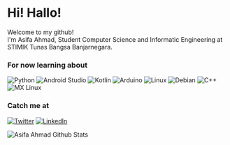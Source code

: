 <h1>Hi! Hallo!</h1>


<p>Welcome to my github! </br> I'm Asifa Ahmad, Student Computer Science and Informatic Engineering at STIMIK Tunas Bangsa Banjarnegara.</p>
<h3>For now learning about</h3>
<p>
  
 ![Python](https://img.shields.io/badge/python-3670A0?style=for-the-badge&logo=python&logoColor=ffdd54) 
 ![Android Studio](https://img.shields.io/badge/Android%20Studio-3DDC84.svg?style=for-the-badge&logo=android-studio&logoColor=white)
 ![Kotlin](https://img.shields.io/badge/kotlin-%230095D5.svg?style=for-the-badge&logo=kotlin&logoColor=white)
 ![Arduino](https://img.shields.io/badge/-Arduino-00979D?style=for-the-badge&logo=Arduino&logoColor=white)
 ![Linux](https://img.shields.io/badge/Linux-FCC624?style=for-the-badge&logo=linux&logoColor=black)
 ![Debian](https://img.shields.io/badge/Debian-D70A53?style=for-the-badge&logo=debian&logoColor=white)
 ![C++](https://img.shields.io/badge/c++-%2300599C.svg?style=for-the-badge&logo=c%2B%2B&logoColor=white)
 ![MX Linux](https://img.shields.io/badge/-MX%20Linux-%23000000?style=for-the-badge&logo=MXlinux&logoColor=white)
  
</p>

<h3>Catch me at</h3>
<p></a> <a href="https://twitter.com/shiva14_" target="_blank"><img alt="Twitter" src="https://img.shields.io/badge/twitter-%231DA1F2.svg?&style=for-the-badge&logo=twitter&logoColor=white" /></a> <a href="https://www.linkedin.com/in/asifaahmad" target="_blank"><img alt="LinkedIn" src="https://img.shields.io/badge/linkedin-%230077B5.svg?&style=for-the-badge&logo=linkedin&logoColor=white" /></a>
</p>
<img align="left" alt="Asifa Ahmad Github Stats" src="https://github-readme-stats.vercel.app/api?username=Lushiva&show_icons=true&theme=synthwave&hide_border=true" />
